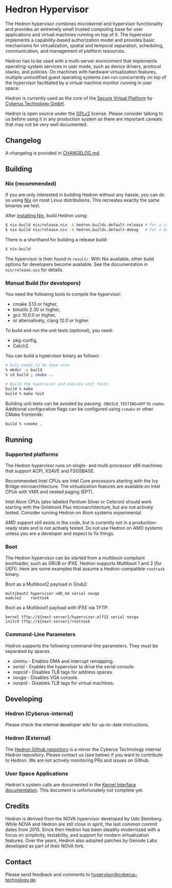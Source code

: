 # Hedron Hypervisor

The Hedron hypervisor combines microkernel and hypervisor functionality
and provides an extremely small trusted computing base for user applications
and virtual machines running on top of it. The hypervisor implements a
capability-based authorization model and provides basic mechanisms for
virtualization, spatial and temporal separation, scheduling, communication,
and management of platform resources.

Hedron has to be used with a multi-server environment that implements
operating-system services in user mode, such as device drivers,
protocol stacks, and policies. On machines with hardware
virtualization features, multiple unmodified guest operating systems
can run concurrently on top of the hypervisor facilitated by a
virtual machine monitor running in user space.

Hedron is currently used as the core of the [Secure Virtual
Platform](https://www.cyberus-technology.de/products/svp.html) by
[Cyberus Technology GmbH](https://www.cyberus-technology.de/).

Hedron is open source under the [GPLv2](./LICENSE) license. Please
consider talking to us before using it in any production system as
there are important caveats that may not be very well documented.

## Changelog

A changelog is provided in [CHANGELOG.md](CHANGELOG.md).

## Building

### Nix (recommended)

If you are only interested in building Hedron without any hassle, you
can do so using [Nix](https://nixos.org/) on most Linux
distributions. This recreates exactly the same binaries we test.

After [installing Nix](https://nixos.org/download.html), build Hedron
using:

```bash
$ nix-build nix/release.nix -A hedron.builds.default-release # For a release build
$ nix-build nix/release.nix -A hedron.builds.default-debug   # For a debug build
```

There is a shorthand for building a release build:

```bash
$ nix-build
```

The hypervisor is then found in `result/`. With Nix available, other
build options for developers become available. See the documentation
in `nix/release.nix` for details.

### Manual Build (for developers)

You need the following tools to compile the hypervisor:

- cmake 3.13 or higher,
- binutils 2.30 or higher,
- gcc 10.0.0 or higher,
- or alternatively, clang 12.0 or higher.

To build and run the unit tests (optional), you need:

- pkg-config,
- Catch2.

You can build a hypervisor binary as follows:

```sh
# Only needs to be done once
% mkdir -p build
% cd build ; cmake ..

# Build the hypervisor and execute unit tests
build % make
build % make test
```

Building unit tests can be avoided by passing `-DBUILD_TESTING=OFF` to
`cmake`. Additional configuration flags can be configured using
`ccmake` or other CMake frontends:

```sh
build % ccmake .
```

## Running

### Supported platforms

The Hedron hypervisor runs on single- and multi-processor x86
machines that support ACPI, XSAVE and FSGSBASE.

Recommended Intel CPUs are Intel Core processors starting with the Ivy
Bridge microarchitecture. The virtualization features are available on
Intel CPUs with VMX and nested paging (EPT).

Intel Atom CPUs (also labeled Pentium Silver or Celeron) should work
starting with the Goldmont Plus microarchitecture, but are not
actively tested. Consider running Hedron on Atom systems experimental.

AMD support still exists in the code, but is currently not in a
production-ready state and is not actively tested. Do not use Hedron
on AMD systems unless you are a developer and expect to fix things.

### Boot

The Hedron hypervisor can be started from a multiboot-compliant
bootloader, such as GRUB or iPXE. Hedron supports Multiboot 1 and 2
(for UEFI). Here are some examples that assume a Hedron-compatible
`roottask` binary.

Boot as a Multiboot2 payload in Grub2:

```
multiboot2 hypervisor-x86_64 serial novga
module2    roottask
```

Boot as a Multiboot1 payload with iPXE via TFTP:

```
kernel tftp://${next-server}/hypervisor.elf32 serial novga
initrd tftp://${next-server}/roottask
```

### Command-Line Parameters

Hedron supports the following command-line parameters. They must be
separated by spaces.

- *iommu*	- Enables DMA and interrupt remapping.
- *serial*	- Enables the hypervisor to drive the serial console.
- *nopcid*	- Disables TLB tags for address spaces.
- *novga*  	- Disables VGA console.
- *novpid* 	- Disables TLB tags for virtual machines.

## Developing

### Hedron (Cyberus-internal)

Please check the internal developer wiki for up-to-date instructions.

### Hedron (External)

The [Hedron Github
 repository](https://github.com/cyberus-technology/hedron/) is a
 mirror the Cyberus Technology internal Hedron repository. Please
 contact us (see below) if you want to contribute to Hedron. We are
 not actively monitoring PRs and issues on Github.

### User Space Applications

Hedron's system calls are documented in the [Kernel Interface
documentation](./docs/kernel-interface.md). This document is
unfortunately not complete yet.

## Credits

Hedron is derived from the NOVA hypervisor developed by Udo
Steinberg. While NOVA and Hedron are still close in spirit, the last
common commit dates from 2015. Since then Hedron has been steadily
modernized with a focus on simplicity, testability, and support for
modern virtualization features. Over the years, Hedron also adopted
patches by Genode Labs developed as part of their NOVA fork.

## Contact

Please send feedback and comments to hypervisor@cyberus-technology.de.

